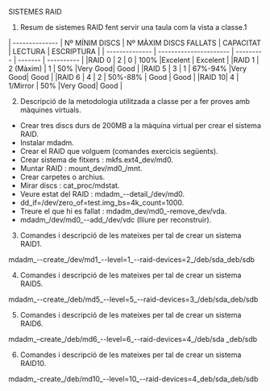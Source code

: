 SISTEMES RAID

1. Resum de sistemes RAID fent servir una taula com la vista a classe.1

| -------------- | Nº MÍNIM DISCS | Nº MÀXIM DISCS FALLATS | CAPACITAT | LECTURA | ESCRIPTURA |
| -------------- | ---------------------- | --------- | ------- | ---------- |
|RAID 0 | 2 | 0 | 100% |Excelent | Excelent |
|RAID 1 | 2 (Màxim) | 1 | 50% |Very Good|  Good |
|RAID 5 | 3 | 1 |  67%-94%  |Very Good|    Good    |
|RAID 6 | 4 | 2 | 50%-88% | Good | Good |
|RAID 10| 4 | 1/Mirror | 50% |Very Good| Good |


2. Descripció de la metodologia utilitzada a classe per a fer proves amb màquines virtuals.

- Crear tres discs durs de 200MB a la màquina virtual per crear el sistema RAID.
- Instalar mdadm.
- Crear el RAID que volguem (comandes exercicis següents).
- Crear sistema de fitxers : mkfs.ext4_dev/md0.
- Muntar RAID : mount_dev/md0_/mnt.
- Crear carpetes o archius.
- Mirar discs : cat_proc/mdstat.
- Veure estat del RAID : mdadm_--detail_/dev/md0.
- dd_if=/dev/zero_of=test.img_bs=4k_count=1000.
- Treure el que hi es fallat : mdadm_dev/md0_-remove_dev/vda.
- mdadm_/dev/md0_--add_/dev/vdc (lliure per reconstruir).

3. Comandes i descripció de les mateixes per tal de crear un sistema RAID1.

mdadm_--create_/dev/md1_--level=1_--raid-devices=2_/deb/sda_deb/sdb

4. Comandes i descripció de les mateixes per tal de crear un sistema RAID5.

mdadm_--create_/deb/md5_--level=5_--raid-devices=3_/deb/sda_deb/sdb

5. Comandes i descripció de les mateixes per tal de crear un sistema RAID6.

mdadm_–create_/deb/md6_--level=6_--raid-devices=4_/deb/sda _deb/sdb

6. Comandes i descripció de les mateixes per tal de crear un sistema RAID10.

mdadm_-create_/deb/md10_--level=10_--raid-devices=4_deb/sda_deb/sdb
